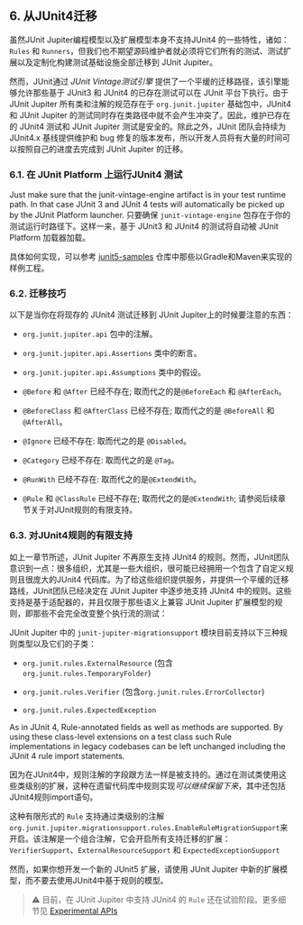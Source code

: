 ## 6. 从JUnit4迁移
虽然JUnit Jupiter编程模型以及扩展模型本身不支持JUnit4 的一些特性，诸如：`Rules` 和 `Runners`，但我们也不期望源码维护者就必须将它们所有的测试、测试扩展以及定制化构建测试基础设施全部迁移到 JUnit Jupiter。

然而，JUnit通过 *JUnit Vintage测试引擎* 提供了一个平缓的迁移路径，该引擎能够允许那些基于 JUnit3 和 JUnit4 的已存在测试可以在 JUnit 平台下执行。由于 JUnit Jupiter 所有类和注解的规范存在于 `org.junit.jupiter` 基础包中，JUnit4 和 JUnit Jupiter 的测试同时存在类路径中就不会产生冲突了。因此，维护已存在的 JUnit4 测试和 JUnit Jupiter 测试是安全的。除此之外，JUnit 团队会持续为 JUnit4.x 基线提供维护和 bug 修复的版本发布，所以开发人员将有大量的时间可以按照自己的进度去完成到 JUnit Jupiter 的迁移。

### 6.1. 在 JUnit Platform 上运行JUnit4 测试
Just make sure that the junit-vintage-engine artifact is in your test runtime path. In that case JUnit 3 and JUnit 4 tests will automatically be picked up by the JUnit Platform launcher.
只要确保 `junit-vintage-engine` 包存在于你的测试运行时路径下。这样一来，基于 JUnit3 和 JUnit4 的测试将自动被 JUnit Platform 加载器加载。

具体如何实现，可以参考 [junit5-samples](https://github.com/junit-team/junit5-samples) 仓库中那些以Gradle和Maven来实现的样例工程。

### 6.2. 迁移技巧
以下是当你在将现存的 JUnit4 测试迁移到 JUnit Jupiter上的时候要注意的东西：

* `org.junit.jupiter.api` 包中的注解。

* `org.junit.jupiter.api.Assertions` 类中的断言。

* `org.junit.jupiter.api.Assumptions` 类中的假设。

* `@Before` 和 `@After` 已经不存在; 取而代之的是`@BeforeEach` 和 `@AfterEach`。

* `@BeforeClass` 和 `@AfterClass` 已经不存在; 取而代之的是 `@BeforeAll` 和 `@AfterAll`。

* `@Ignore` 已经不存在: 取而代之的是 `@Disabled`。
* `@Category` 已经不存在: 取而代之的是 `@Tag`。
* `@RunWith` 已经不存在: 取而代之的是`@ExtendWith`。
* `@Rule` 和 `@ClassRule` 已经不存在; 取而代之的是`@ExtendWith`; 请参阅后续章节关于对JUnit规则的有限支持。

### 6.3. 对JUnit4规则的有限支持

如上一章节所述，JUnit Jupiter 不再原生支持 JUnit4 的规则。然而，JUnit团队意识到一点：很多组织，尤其是一些大组织，很可能已经拥用一个包含了自定义规则且很庞大的JUnit4 代码库。为了给这些组织提供服务，并提供一个平缓的迁移路线，JUnit团队已经决定在 JUnit Jupiter 中逐步地支持 JUnit4 中的规则。这些支持是基于适配器的，并且仅限于那些语义上兼容 JUnit Jupiter 扩展模型的规则，即那些不会完全改变整个执行流的测试：

JUnit Jupiter 中的 `junit-jupiter-migrationsupport` 模块目前支持以下三种规则类型以及它们的子类：

* `org.junit.rules.ExternalResource` (包含 `org.junit.rules.TemporaryFolder`)

* `org.junit.rules.Verifier` (包含`org.junit.rules.ErrorCollector`)

* `org.junit.rules.ExpectedException`

As in JUnit 4, Rule-annotated fields as well as methods are supported. By using these class-level extensions on a test class such Rule implementations in legacy codebases can be left unchanged including the JUnit 4 rule import statements.

因为在JUnit4中，规则注解的字段跟方法一样是被支持的。通过在测试类使用这些类级别的扩展，这种在遗留代码库中规则实现*可以继续保留下来*，其中还包括JUnit4规则import语句。

这种有限形式的 `Rule` 支持通过类级别的注解`org.junit.jupiter.migrationsupport.rules.EnableRuleMigrationSupport`来开启。该注解是一个组合注解，它会开启所有支持迁移的扩展：`VerifierSupport`、`ExternalResourceSupport` 和 `ExpectedExceptionSupport`

然而，如果你想开发一个新的 JUnit5 扩展，请使用 JUnit Jupiter 中新的扩展模型，而不要去使用JUnit4中基于规则的模型。

> ⚠️ 目前，在 JUnit Jupiter 中支持 JUnit4 的 `Rule` 还在试验阶段。更多细节见 [Experimental APIs](http://junit.org/junit5/docs/current/user-guide/#api-evolution-experimental-apis)
